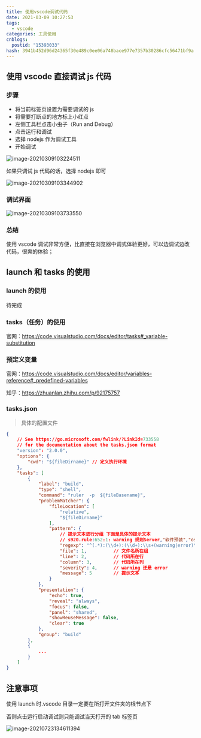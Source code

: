 ```yaml
---
title: 使用vscode调试代码
date: 2021-03-09 10:27:53
tags:
  - vscode
categories: 工具使用
cnblogs:
  postid: "15393033"
hash: 3941b452d96d24365f30e489c0ee06a748bace977e7357b30286cfc56471bf9a
---
```


## 使用 vscode 直接调试 js 代码

### 步骤

- 将当前标签页设置为需要调试的 js
- 将需要打断点的地方标上小红点
- 左侧工具栏点击小虫子（Run and Debug）
- 点击运行和调试
- 选择 nodejs 作为调试工具
- 开始调试

![image-20210309103224511](https://bitbw.top/public/img/my_gallery/image-20210309103224511.png)

如果只调试 js 代码的话，选择 nodejs 即可

![image-20210309103344902](https://bitbw.top/public/img/my_gallery/image-20210309103344902.png)

### 调试界面

![image-20210309103733550](https://bitbw.top/public/img/my_gallery/image-20210309103733550.png)

### 总结

使用 vscode 调试非常方便，比直接在浏览器中调式体验更好，可以边调试边改代码，很爽的体验；

## launch 和 tasks 的使用

### launch 的使用

待完成

### tasks（任务）的使用

官网：https://code.visualstudio.com/docs/editor/tasks#_variable-substitution

### 预定义变量

官网：https://code.visualstudio.com/docs/editor/variables-reference#_predefined-variables

知乎：https://zhuanlan.zhihu.com/p/92175757

### tasks.json

> 具体的配置文件

```json
{
    // See https://go.microsoft.com/fwlink/?LinkId=733558
    // for the documentation about the tasks.json format
    "version": "2.0.0",
    "options": {
        "cwd": "${fileDirname}" // 定义执行环境
    },
    "tasks": [
        {
            "label": "build",
            "type": "shell",
            "command": "ruler  -p  ${fileBasename}",
            "problemMatcher": {
                "fileLocation": [
                    "relative",
                    "${fileDirname}"
                ],
                "pattern": {
                    // 提示文本进行分组 下面是具体的提示文本
                    // s920.rule:652:1: warning 规则Server,"软件预装","os"已在647行定义
                    "regexp": "^(.*):(\\d+):(\\d+):\\s+(warning|error)\\s+(.*)$",
                    "file": 1,			// 文件名所在组
                    "line": 2,			// 代码所在行
                    "column": 3,		// 代码所在列
                    "severity": 4,		// warning 还是 error
                    "message": 5		// 提示文本
                }
            },
            "presentation": {
                "echo": true,
                "reveal": "always",
                "focus": false,
                "panel": "shared",
                "showReuseMessage": false,
                "clear": true
            },
            "group": "build"
        },
    	{
            ...
        }
    ]
}
```

## 注意事项

使用 launch 时.vscode 目录一定要在所打开文件夹的根节点下

否则点击运行启动调试则只能调试当天打开的 tab 标签页

![image-20210723134611394](https://bitbw.top/public/img/my_gallery/vscode%E8%B0%83%E8%AF%95%E6%B3%A8%E6%84%8F01.png)
